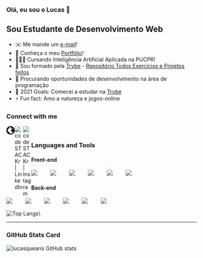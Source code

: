 ### Olá, eu sou o Lucas  👋

## Sou Estudante de Desenvolvimento Web

- ✉️ Me mande um [e-mail](mailto:lucasquearis@hotmail.com?subject=Olá%20Lucas,%20vi%20seu%20github)!
- 🔭 Conheça o meu  [Portfólio][portfolio]!
- 👨🏽‍🎓 Cursando Inteligência Artificial Aplicada na PUCPR!
- 🌱 Sou formado pela [Trybe][trybe] - [Repositório Todos Exercícios e Projetos feitos][exercicios]
- 👯 Procurando oportunidades de desenvolvimento na área de programação
- 🥅 2021 Goals: Comecei a estudar na [Trybe][trybe]
- ⚡ Fun fact: Amo a natureza e jogos-online

### Connect with me

[<img align="left" style="fillStyle:orange" alt="codeSTACKr.com" width="22px" src="https://raw.githubusercontent.com/iconic/open-iconic/master/svg/globe.svg" />][portfolio]
[<img align="left" alt="codeSTACKr | LinkedIn" width="22px" src="https://cdn.jsdelivr.net/npm/simple-icons@v3/icons/linkedin.svg" />][linkedin]
[<img align="left" alt="codeSTACKr | Instagram" width="22px" src="https://cdn.jsdelivr.net/npm/simple-icons@v3/icons/instagram.svg" />][instagram]

<br />

### Languages and Tools

#### Front-end

<img align="left" width="50px" src="https://cdn.jsdelivr.net/gh/devicons/devicon/icons/react/react-original-wordmark.svg" />
<img align="left" width="50px" src="https://cdn.jsdelivr.net/gh/devicons/devicon/icons/jest/jest-plain.svg" />
<img align="left" width="50px" src="https://cdn.jsdelivr.net/gh/devicons/devicon/icons/redux/redux-original.svg" />
<img align="left" width="50px" src="https://cdn.jsdelivr.net/gh/devicons/devicon/icons/html5/html5-original-wordmark.svg" />
<img align="left" width="50px" src="https://cdn.jsdelivr.net/gh/devicons/devicon/icons/css3/css3-original-wordmark.svg" />
<img width="50px" src="https://cdn.jsdelivr.net/gh/devicons/devicon/icons/javascript/javascript-plain.svg" />

#### Back-end

<img align="left" width="50px" src="https://cdn.jsdelivr.net/gh/devicons/devicon/icons/mysql/mysql-original-wordmark.svg" />
<img align="left" width="50px" src="https://cdn.jsdelivr.net/gh/devicons/devicon/icons/mongodb/mongodb-original-wordmark.svg" />
<img align="left" width="50px" src="https://cdn.jsdelivr.net/gh/devicons/devicon/icons/nodejs/nodejs-original-wordmark.svg" />
<img align="left" width="50px" src="https://cdn.jsdelivr.net/gh/devicons/devicon/icons/npm/npm-original-wordmark.svg" />
<img align="left" width="50px" src="https://cdn.jsdelivr.net/gh/devicons/devicon/icons/express/express-original-wordmark.svg" />
<img width="50px" src="https://cdn.jsdelivr.net/gh/devicons/devicon/icons/docker/docker-original-wordmark.svg" />

<br />

![Top Langs](https://github-readme-stats.vercel.app/api/top-langs/?username=lucasquearis&theme=dracula)\

---

### GitHub Stats Card

![lucasquearis GitHub stats](https://github-readme-stats.vercel.app/api?username=lucasquearis&count_private=true&show_icons=true&theme=dracula)


[portfolio]: https://lucasquearis.com.br/
[instagram]: https://www.instagram.com/lucasquearis/
[linkedin]: https://www.linkedin.com/in/lucasquearis
[exercicios]: https://github.com/lucasquearis/trybe-exercises
[trybe]: https://www.betrybe.com/
